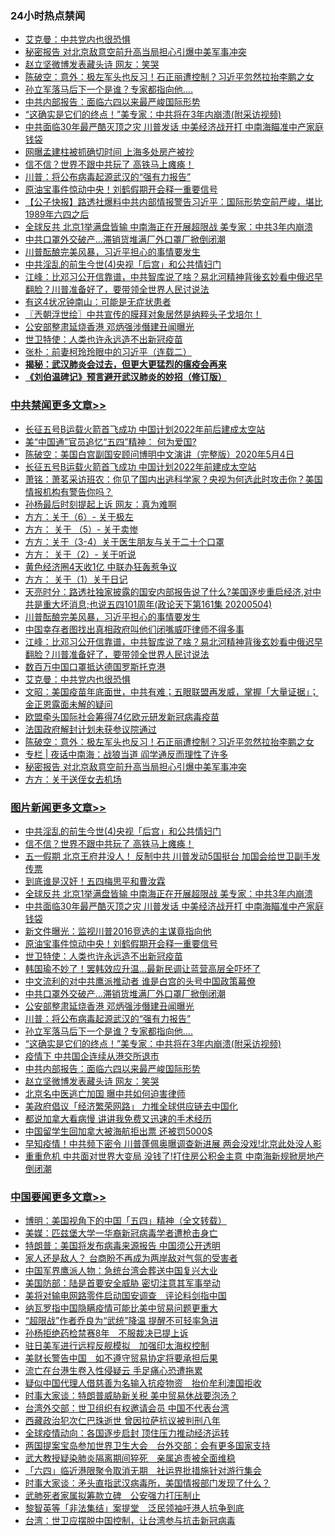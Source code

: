 <div class="catlist">
<h3>24小时热点禁闻</h3>
<ul>
<li><a href="https://github.com/fqnews/bnews/blob/master/cbnews/20200505/1323205.md">艾克曼：中共党内也很恐惧</a></li>
<li><a href="https://github.com/fqnews/bnews/blob/master/cbnews/20200505/1323172.md">秘密报告 对北京敌意空前升高当局担心引爆中美军事冲突</a></li>
<li><a href="https://github.com/fqnews/bnews/blob/master/topimagenews/20200505/1323207.md">赵立坚微博发表藏头诗 网友：笑哭</a></li>
<li><a href="https://github.com/fqnews/bnews/blob/master/cbnews/20200505/1323193.md">陈破空：意外：极左军头也反习！石正丽遭控制？习近平忽然拉抬李鹏之女 </a></li>
<li><a href="https://github.com/fqnews/bnews/blob/master/topimagenews/20200505/1323306.md">孙立军落马后下一个是谁？专家都指向他....</a></li>
<li><a href="https://github.com/fqnews/bnews/blob/master/topimagenews/20200505/1323262.md">中共内部报告：面临六四以来最严峻国际形势</a></li>
<li><a href="https://github.com/fqnews/bnews/blob/master/topimagenews/20200505/1323284.md">“这确实是它们的终点！”美专家：中共将在3年内崩溃(附采访视频)</a></li>
<li><a href="https://github.com/fqnews/bnews/blob/master/topimagenews/20200505/1323381.md">中共面临30年最严酷灭顶之灾 川普发话 中美经济战开打 中南海瞄准中产家庭钱袋</a></li>
<li><a href="https://github.com/fqnews/bnews/blob/master/comments/20200505/1323317.md">网曝孟建柱被抓确切时间 上海多处房产被抄</a></li>
<li><a href="https://github.com/fqnews/bnews/blob/master/topimagenews/20200505/1323481.md">信不信？世界不跟中共玩了 高铁马上瘫痪！</a></li>
<li><a href="https://github.com/fqnews/bnews/blob/master/topimagenews/20200505/1323307.md">川普：将公布病毒起源武汉的“强有力报告”</a></li>
<li><a href="https://github.com/fqnews/bnews/blob/master/topimagenews/20200505/1323377.md">原油宝事件惊动中央！刘鹤假期开会释一重要信号</a></li>
<li><a href="https://github.com/fqnews/bnews/blob/master/bannedvideo/20200505/1323232.md">【公子快报】路透社爆料中共内部情报警告习近平：国际形势空前严峻，堪比1989年六四之后 </a></li>
<li><a href="https://github.com/fqnews/bnews/blob/master/topimagenews/20200505/1323407.md">全球反共 北京1举满盘皆输 中南海正在开展超限战 美专家：中共3年内崩溃</a></li>
<li><a href="https://github.com/fqnews/bnews/blob/master/topimagenews/20200505/1323340.md">中共口罩外交破产…滞销货堆满厂外口罩厂掀倒闭潮</a></li>
<li><a href="https://github.com/fqnews/bnews/blob/master/cbnews/20200505/1323426.md">川普酝酿完美风暴，习近平担心的事情要发生</a></li>
<li><a href="https://github.com/fqnews/bnews/blob/master/topimagenews/20200505/1323482.md">中共淫乱的前生今世(4)央视「后宫」和公共情妇门</a></li>
<li><a href="https://github.com/fqnews/bnews/blob/master/cbnews/20200505/1323364.md">江峰：比邓习公开信靠谱，中共智库说了啥？易北河精神背後玄妙看中俄迟早翻脸？川普准备好了，要带领全世界人民讨说法</a></li>
<li><a href="https://github.com/fqnews/bnews/blob/master/baitai/20200505/1323386.md">有这4状况钟南山：可能是无症状患者</a></li>
<li><a href="https://github.com/fqnews/bnews/blob/master/ssgc/20200505/1323194.md">〖兲朝浮世绘〗中共宣传的膜拜对象居然是纳粹头子戈培尔！</a></li>
<li><a href="https://github.com/fqnews/bnews/blob/master/topimagenews/20200505/1323332.md">公安部整肃延烧香港 邓炳强涉僭建丑闻曝光</a></li>
<li><a href="https://github.com/fqnews/bnews/blob/master/topimagenews/20200505/1323375.md">世卫特使：人类也许永远造不出新冠疫苗</a></li>
<li><a href="https://github.com/fqnews/bnews/blob/master/baitai/20200505/1323254.md">张朴&#65306;前妻柯玲玲眼中的习近平&#65288;连载二&#65289;</a></li>
<li><b><a href="https://github.com/fqnews/bnews/blob/master/comments/20200211/1275071.md" target="_blank">揭秘：武汉肺炎会过去，但更大更猛烈的瘟疫会再来</a></b></li>
<li><b><a href="https://github.com/fqnews/bnews/blob/master/comments/20200207/1272816.md" target="_blank">《刘伯温碑记》预言避开武汉肺炎的妙招（修订版）</a></b></li>
</ul>
</div>

<div class="catlist">
<h3><a href="https://github.com/fqnews/bnews/blob/master/cbnews/" target="_blank">中共禁闻</a><span><a href="https://github.com/fqnews/bnews/blob/master/cbnews/" target="_blank" rel="nofollow">更多文章>></a></span></h3>
<ul>
<li><a href="https://github.com/fqnews/bnews/blob/master/cbnews/20200506/1323581.md" target="_blank">长征五号B运载火箭首飞成功 中国计划2022年前后建成太空站</a></li>
<li><a href="https://github.com/fqnews/bnews/blob/master/cbnews/20200506/1323580.md" target="_blank">美“中国通”官员追忆“五四”精神： 何为爱国?</a></li>
<li><a href="https://github.com/fqnews/bnews/blob/master/cbnews/20200506/1323573.md" target="_blank">陈破空：美国白宫副国安顾问博明中文演讲（完整版）2020年5月4日</a></li>
<li><a href="https://github.com/fqnews/bnews/blob/master/cbnews/20200506/1323569.md" target="_blank">长征五号B运载火箭首飞成功 中国计划2022年前建成太空站</a></li>
<li><a href="https://github.com/fqnews/bnews/blob/master/cbnews/20200506/1323561.md" target="_blank">萧铭：萧茗采访班农：你见了国内出逃科学家？央视为何选此时攻击你？美国情报机构有警告你吗？</a></li>
<li><a href="https://github.com/fqnews/bnews/blob/master/cbnews/20200505/1323558.md" target="_blank">孙杨最后时刻提起上诉 网友：真为难啊</a></li>
<li><a href="https://github.com/fqnews/bnews/blob/master/cbnews/20200505/1323551.md" target="_blank">方方：关于（6）- 关于极左</a></li>
<li><a href="https://github.com/fqnews/bnews/blob/master/cbnews/20200505/1323534.md" target="_blank">方方： 关于 （5）- 关于卖惨</a></li>
<li><a href="https://github.com/fqnews/bnews/blob/master/cbnews/20200505/1323533.md" target="_blank">方方：关于（3-4）关于医生朋友与关于二十个口罩</a></li>
<li><a href="https://github.com/fqnews/bnews/blob/master/cbnews/20200505/1323501.md" target="_blank">方方： 关于（2）- 关于听说</a></li>
<li><a href="https://github.com/fqnews/bnews/blob/master/cbnews/20200505/1323499.md" target="_blank">黄色经济圈4天收1亿 中联办狂轰惹争议</a></li>
<li><a href="https://github.com/fqnews/bnews/blob/master/cbnews/20200505/1323494.md" target="_blank">方方： 关于（1）关于日记</a></li>
<li><a href="https://github.com/fqnews/bnews/blob/master/cbnews/20200505/1323488.md" target="_blank">天亮时分：路透社独家披露的国安内部报告说了什么?美国逐步重启经济,对中共是重大坏消息;也说五四101周年(政论天下第161集 20200504)</a></li>
<li><a href="https://github.com/fqnews/bnews/blob/master/cbnews/20200505/1323426.md" target="_blank">川普酝酿完美风暴，习近平担心的事情要发生</a></li>
<li><a href="https://github.com/fqnews/bnews/blob/master/cbnews/20200505/1323390.md" target="_blank">中国幸存者图找出真相政府叫他们闭嘴威吓律师不得多事</a></li>
<li><a href="https://github.com/fqnews/bnews/blob/master/cbnews/20200505/1323364.md" target="_blank">江峰：比邓习公开信靠谱，中共智库说了啥？易北河精神背後玄妙看中俄迟早翻脸？川普准备好了，要带领全世界人民讨说法</a></li>
<li><a href="https://github.com/fqnews/bnews/blob/master/cbnews/20200505/1323234.md" target="_blank">数百万中国口罩抵达德国罗斯托克港</a></li>
<li><a href="https://github.com/fqnews/bnews/blob/master/cbnews/20200505/1323205.md" target="_blank">艾克曼：中共党内也很恐惧</a></li>
<li><a href="https://github.com/fqnews/bnews/blob/master/cbnews/20200505/1323202.md" target="_blank">文昭：美国疫苗年底面世，中共有难；五眼联盟再发威，掌握「大量证据」；金正恩露面未解的疑问</a></li>
<li><a href="https://github.com/fqnews/bnews/blob/master/cbnews/20200505/1323200.md" target="_blank">欧盟牵头国际社会筹得74亿欧元研发新冠病毒疫苗</a></li>
<li><a href="https://github.com/fqnews/bnews/blob/master/cbnews/20200505/1323199.md" target="_blank">法国政府解封计划未获参议院通过</a></li>
<li><a href="https://github.com/fqnews/bnews/blob/master/cbnews/20200505/1323193.md" target="_blank">陈破空：意外：极左军头也反习！石正丽遭控制？习近平忽然拉抬李鹏之女</a></li>
<li><a href="https://github.com/fqnews/bnews/blob/master/cbnews/20200505/1323179.md" target="_blank">专栏 | 夜话中南海：战狼当道    阎学通反而理性了许多</a></li>
<li><a href="https://github.com/fqnews/bnews/blob/master/cbnews/20200505/1323172.md" target="_blank">秘密报告 对北京敌意空前升高当局担心引爆中美军事冲突</a></li>
<li><a href="https://github.com/fqnews/bnews/blob/master/cbnews/20200505/1323165.md" target="_blank">方方：关于送侄女去机场</a></li>

</ul>
</div>
<div class="catlist">
<h3><a href="https://github.com/fqnews/bnews/blob/master/topimagenews/" target="_blank">图片新闻</a><span><a href="https://github.com/fqnews/bnews/blob/master/topimagenews/" target="_blank" rel="nofollow">更多文章>></a></span></h3>
<ul>
<li><a href="https://github.com/fqnews/bnews/blob/master/topimagenews/20200505/1323482.md" target="_blank">中共淫乱的前生今世(4)央视「后宫」和公共情妇门</a></li>
<li><a href="https://github.com/fqnews/bnews/blob/master/topimagenews/20200505/1323481.md" target="_blank">信不信？世界不跟中共玩了 高铁马上瘫痪！</a></li>
<li><a href="https://github.com/fqnews/bnews/blob/master/topimagenews/20200505/1323456.md" target="_blank">五一假期 北京王府井没人！ 反制中共 川普发动5国挺台 加国会给世卫副手发传票</a></li>
<li><a href="https://github.com/fqnews/bnews/blob/master/topimagenews/20200505/1323422.md" target="_blank">到底谁是汉奸！五四梅思平和曹汝霖</a></li>
<li><a href="https://github.com/fqnews/bnews/blob/master/topimagenews/20200505/1323407.md" target="_blank">全球反共 北京1举满盘皆输 中南海正在开展超限战 美专家：中共3年内崩溃</a></li>
<li><a href="https://github.com/fqnews/bnews/blob/master/topimagenews/20200505/1323381.md" target="_blank">中共面临30年最严酷灭顶之灾 川普发话 中美经济战开打 中南海瞄准中产家庭钱袋</a></li>
<li><a href="https://github.com/fqnews/bnews/blob/master/topimagenews/20200505/1323378.md" target="_blank">新文件曝光：监视川普2016竞选的主谋竟指向他</a></li>
<li><a href="https://github.com/fqnews/bnews/blob/master/topimagenews/20200505/1323377.md" target="_blank">原油宝事件惊动中央！刘鹤假期开会释一重要信号</a></li>
<li><a href="https://github.com/fqnews/bnews/blob/master/topimagenews/20200505/1323375.md" target="_blank">世卫特使：人类也许永远造不出新冠疫苗</a></li>
<li><a href="https://github.com/fqnews/bnews/blob/master/topimagenews/20200505/1323363.md" target="_blank">韩国瑜不妙了！罢韩效应升温…最新民调让蓝营高层全吓坏了</a></li>
<li><a href="https://github.com/fqnews/bnews/blob/master/topimagenews/20200505/1323341.md" target="_blank">中文流利的对中共鹰派推动者 谁是白宫的头号中国政策幕僚</a></li>
<li><a href="https://github.com/fqnews/bnews/blob/master/topimagenews/20200505/1323340.md" target="_blank">中共口罩外交破产…滞销货堆满厂外口罩厂掀倒闭潮</a></li>
<li><a href="https://github.com/fqnews/bnews/blob/master/topimagenews/20200505/1323332.md" target="_blank">公安部整肃延烧香港 邓炳强涉僭建丑闻曝光</a></li>
<li><a href="https://github.com/fqnews/bnews/blob/master/topimagenews/20200505/1323307.md" target="_blank">川普：将公布病毒起源武汉的“强有力报告”</a></li>
<li><a href="https://github.com/fqnews/bnews/blob/master/topimagenews/20200505/1323306.md" target="_blank">孙立军落马后下一个是谁？专家都指向他&#8230;.</a></li>
<li><a href="https://github.com/fqnews/bnews/blob/master/topimagenews/20200505/1323284.md" target="_blank">“这确实是它们的终点！”美专家：中共将在3年内崩溃(附采访视频)</a></li>
<li><a href="https://github.com/fqnews/bnews/blob/master/topimagenews/20200505/1323283.md" target="_blank">疫情下 中共国企连续从港交所退市</a></li>
<li><a href="https://github.com/fqnews/bnews/blob/master/topimagenews/20200505/1323262.md" target="_blank">中共内部报告：面临六四以来最严峻国际形势</a></li>
<li><a href="https://github.com/fqnews/bnews/blob/master/topimagenews/20200505/1323207.md" target="_blank">赵立坚微博发表藏头诗 网友：笑哭</a></li>
<li><a href="https://github.com/fqnews/bnews/blob/master/topimagenews/20200505/1323206.md" target="_blank">北京名中医逃亡加国 曝中共如何迫害律师</a></li>
<li><a href="https://github.com/fqnews/bnews/blob/master/topimagenews/20200504/1323114.md" target="_blank">美政府倡议「经济繁荣网路」 力推全球供应链去中国化</a></li>
<li><a href="https://github.com/fqnews/bnews/blob/master/topimagenews/20200504/1323042.md" target="_blank">都说加拿大看病慢 讲讲我免费又迅速的手术经历</a></li>
<li><a href="https://github.com/fqnews/bnews/blob/master/topimagenews/20200504/1323041.md" target="_blank">中国留学生回加拿大被海航拒出票 还被罚5000$</a></li>
<li><a href="https://github.com/fqnews/bnews/blob/master/topimagenews/20200504/1323028.md" target="_blank">早知疫情！中共频下密令 川普蓬佩奥曝调查新进展 两会没戏!北京此处没人影</a></li>
<li><a href="https://github.com/fqnews/bnews/blob/master/topimagenews/20200504/1322978.md" target="_blank">重重危机 中共面对世界大变局 没钱了!打住房公积金主意 中南海新规掀房地产倒闭潮</a></li>

</ul>
</div>
<div class="catlist">
<h3><a href="https://github.com/fqnews/bnews/blob/master/headline/" target="_blank">中国要闻</a><span><a href="https://github.com/fqnews/bnews/blob/master/headline/" target="_blank" rel="nofollow">更多文章>></a></span></h3>
<ul>
<li><a href="https://github.com/fqnews/bnews/blob/master/headline/20200506/1323577.md" target="_blank">博明：美国视角下的中国「五四」精神（全文转载）</a></li>
<li><a href="https://github.com/fqnews/bnews/blob/master/headline/20200506/1323576.md" target="_blank">美媒：匹兹堡大学一华裔新冠病毒学者遭枪击身亡</a></li>
<li><a href="https://github.com/fqnews/bnews/blob/master/headline/20200506/1323575.md" target="_blank">特朗普：美国将发布病毒来源报告  中国须公开透明</a></li>
<li><a href="https://github.com/fqnews/bnews/blob/master/headline/20200505/1323559.md" target="_blank">家人还是敌人？ 台商盼不再成为两岸敌对气氛的受害者</a></li>
<li><a href="https://github.com/fqnews/bnews/blob/master/headline/20200505/1323545.md" target="_blank">中国军界鹰派人物：急统台湾会葬送中国复兴大业</a></li>
<li><a href="https://github.com/fqnews/bnews/blob/master/headline/20200505/1323542.md" target="_blank">美国防部：陆是首要安全威胁 密切注意其军事举动</a></li>
<li><a href="https://github.com/fqnews/bnews/blob/master/headline/20200505/1323541.md" target="_blank">美将对输电网路零件启动国安调查　评论料剑指中国</a></li>
<li><a href="https://github.com/fqnews/bnews/blob/master/headline/20200505/1323540.md" target="_blank">纳瓦罗指中国隐瞒疫情可能比美中贸易问题更重大</a></li>
<li><a href="https://github.com/fqnews/bnews/blob/master/headline/20200505/1323536.md" target="_blank">“超限战”作者乔良为“武统”降温 提醒不可轻率急进</a></li>
<li><a href="https://github.com/fqnews/bnews/blob/master/headline/20200505/1323526.md" target="_blank">孙杨拒绝药检禁赛8年　不服裁决已提上诉</a></li>
<li><a href="https://github.com/fqnews/bnews/blob/master/headline/20200505/1323525.md" target="_blank">驻日美军进行远程反舰模拟　加强印太海权控制</a></li>
<li><a href="https://github.com/fqnews/bnews/blob/master/headline/20200505/1323524.md" target="_blank">美财长警告中国　如不遵守贸易协定将要承担后果</a></li>
<li><a href="https://github.com/fqnews/bnews/blob/master/headline/20200505/1323502.md" target="_blank">流亡在台港生卷入性侵疑云 手足痛心恐遭拖累</a></li>
<li><a href="https://github.com/fqnews/bnews/blob/master/headline/20200505/1323496.md" target="_blank">疑似中国代理人借慈善为名输入抗疫物资　抬价牟利澳国拒收</a></li>
<li><a href="https://github.com/fqnews/bnews/blob/master/headline/20200505/1323477.md" target="_blank">时事大家谈：特朗普威胁新关税 美中贸易休战要泡汤？</a></li>
<li><a href="https://github.com/fqnews/bnews/blob/master/headline/20200505/1323476.md" target="_blank">台湾外交部：世卫组织有权邀请会员  中国不代表台湾</a></li>
<li><a href="https://github.com/fqnews/bnews/blob/master/headline/20200505/1323475.md" target="_blank">西藏政治犯次仁巴珠逝世   曾因拉萨抗议被判刑八年</a></li>
<li><a href="https://github.com/fqnews/bnews/blob/master/headline/20200505/1323461.md" target="_blank">全球疫情动向：各国逐步启封 顶住压力推动经济运转</a></li>
<li><a href="https://github.com/fqnews/bnews/blob/master/headline/20200505/1323459.md" target="_blank">两国提案宝岛参加世界卫生大会　台外交部：会有更多国家支持</a></li>
<li><a href="https://github.com/fqnews/bnews/blob/master/headline/20200505/1323458.md" target="_blank">武大教授疑染肺炎隔离期间猝死　亲属追责被全面维稳</a></li>
<li><a href="https://github.com/fqnews/bnews/blob/master/headline/20200505/1323457.md" target="_blank">「六四」临近港限聚令取消无期　社运界批措施针对游行集会</a></li>
<li><a href="https://github.com/fqnews/bnews/blob/master/headline/20200505/1323435.md" target="_blank">时事大家谈：矛头直指武汉病毒所，美国情报部门发现了什么？</a></li>
<li><a href="https://github.com/fqnews/bnews/blob/master/headline/20200505/1323434.md" target="_blank">武肺死者家属拟筹款立碑　公安强力打压制止</a></li>
<li><a href="https://github.com/fqnews/bnews/blob/master/headline/20200505/1323433.md" target="_blank">黎智英等「非法集结」案提堂　泛民领袖吁港人抗争到底</a></li>
<li><a href="https://github.com/fqnews/bnews/blob/master/headline/20200505/1323425.md" target="_blank">台湾：世卫应摆脱中国控制，让台湾参与抗击新冠病毒</a></li>

</ul>
</div>